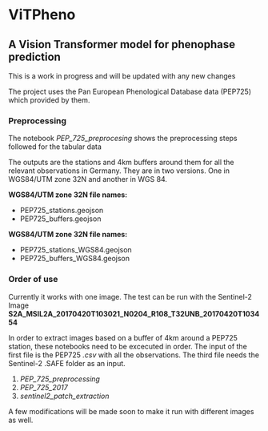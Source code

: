 # ViTPheno

## A Vision Transformer model for phenophase prediction

This is a work in progress and will be updated with any new changes

The project uses the Pan European Phenological Database data (PEP725) which provided by them.

### Preprocessing
The notebook *PEP_725_preprocesing* shows the preprocessing steps followed for the tabular data

The outputs are the stations and 4km buffers around them for all the relevant observations in Germany. They are in two versions.
One in WGS84/UTM zone 32N and another in WGS 84.

**WGS84/UTM zone 32N file names:**
  - PEP725_stations.geojson
  - PEP725_buffers.geojson

**WGS84/UTM zone 32N file names:**
  - PEP725_stations_WGS84.geojson
  - PEP725_buffers_WGS84.geojson


### Order of use

Currently it works with one image. The test can be run with the Sentinel-2 Image **S2A_MSIL2A_20170420T103021_N0204_R108_T32UNB_20170420T103454**

In order to extract images based on a buffer of 4km around a PEP725 station, these notebooks need to be excecuted in order. The input of the first file is the PEP725 *.csv* with all the observations. The third file needs the Sentinel-2 .SAFE folder as an input.
1. *PEP_725_preprocessing*
2. *PEP_725_2017*
3. *sentinel2_patch_extraction*

A few modifications will be made soon to make it run with different images as well.